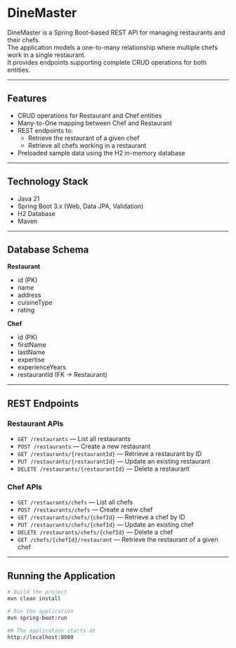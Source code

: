 # DineMaster

DineMaster is a Spring Boot–based REST API for managing restaurants and their chefs.  
The application models a one-to-many relationship where multiple chefs work in a single restaurant.  
It provides endpoints supporting complete CRUD operations for both entities.

---

## Features
- CRUD operations for Restaurant and Chef entities  
- Many-to-One mapping between Chef and Restaurant  
- REST endpoints to:  
  - Retrieve the restaurant of a given chef  
  - Retrieve all chefs working in a restaurant  
- Preloaded sample data using the H2 in-memory database  

---

## Technology Stack
- Java 21  
- Spring Boot 3.x (Web, Data JPA, Validation)  
- H2 Database  
- Maven  

---

## Database Schema

**Restaurant**  
- id (PK)  
- name  
- address  
- cuisineType  
- rating  

**Chef**  
- id (PK)  
- firstName  
- lastName  
- expertise  
- experienceYears  
- restaurantId (FK → Restaurant)  

---

## REST Endpoints

### Restaurant APIs
- `GET /restaurants` — List all restaurants  
- `POST /restaurants` — Create a new restaurant  
- `GET /restaurants/{restaurantId}` — Retrieve a restaurant by ID  
- `PUT /restaurants/{restaurantId}` — Update an existing restaurant  
- `DELETE /restaurants/{restaurantId}` — Delete a restaurant  

### Chef APIs
- `GET /restaurants/chefs` — List all chefs  
- `POST /restaurants/chefs` — Create a new chef  
- `GET /restaurants/chefs/{chefId}` — Retrieve a chef by ID  
- `PUT /restaurants/chefs/{chefId}` — Update an existing chef  
- `DELETE /restaurants/chefs/{chefId}` — Delete a chef  
- `GET /chefs/{chefId}/restaurant` — Retrieve the restaurant of a given chef  

---

## Running the Application

```bash
# Build the project
mvn clean install

# Run the application
mvn spring-boot:run

## The application starts at
http://localhost:8080
